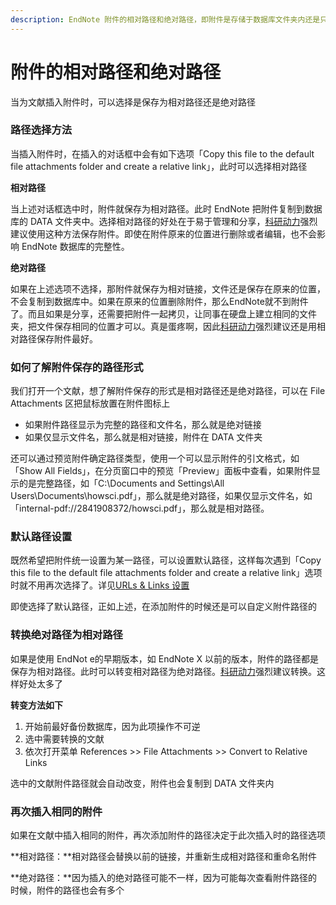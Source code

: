 ```yaml
---
description: EndNote 附件的相对路径和绝对路径，即附件是存储于数据库文件夹内还是只是存储一个文件链接
---
```


# 附件的相对路径和绝对路径

当为文献插入附件时，可以选择是保存为相对路径还是绝对路径

### 路径选择方法

当插入附件时，在插入的对话框中会有如下选项「Copy this file to the default file attachments folder and create a relative link」，此时可以选择相对路径

**相对路径**

当上述对话框选中时，附件就保存为相对路径。此时 EndNote 把附件复制到数据库的 DATA 文件夹中。选择相对路径的好处在于易于管理和分享，[科研动力](http://www.howsci.com)强烈建议使用这种方法保存附件。即使在附件原来的位置进行删除或者编辑，也不会影响 EndNote 数据库的完整性。

**绝对路径**

如果在上述选项不选择，那附件就保存为相对链接，文件还是保存在原来的位置，不会复制到数据库中。如果在原来的位置删除附件，那么EndNote就不到附件了。而且如果是分享，还需要把附件一起拷贝，让同事在硬盘上建立相同的文件夹，把文件保存相同的位置才可以。真是蛋疼啊，因此[科研动力](http://www.howsci.com)强烈建议还是用相对路径保存附件最好。

### 如何了解附件保存的路径形式

我们打开一个文献，想了解附件保存的形式是相对路径还是绝对路径，可以在 File Attachments 区把鼠标放置在附件图标上

* 如果附件路径显示为完整的路径和文件名，那么就是绝对链接
* 如果仅显示文件名，那么就是相对链接，附件在 DATA 文件夹

还可以通过预览附件确定路径类型，使用一个可以显示附件的引文格式，如「Show All Fields」，在分页窗口中的预览「Preview」面板中查看，如果附件显示的是完整路径，如「C:\Documents and Settings\All Users\Documents\howsci.pdf」，那么就是绝对路径，如果仅显示文件名，如「internal-pdf://2841908372/howsci.pdf」，那么就是相对路径。

### 默认路径设置

既然希望把附件统一设置为某一路径，可以设置默认路径，这样每次遇到「Copy this file to the default file attachments folder and create a relative link」选项时就不用再次选择了。详见[URLs & Links 设置](../18Prefs/URLSandLinksPrefs.htm)

即使选择了默认路径，正如上述，在添加附件的时候还是可以自定义附件路径的

### 转换绝对路径为相对路径

如果是使用 EndNot e的早期版本，如 EndNote X 以前的版本，附件的路径都是保存为相对路径。此时可以转变相对路径为绝对路径。[科研动力](http://www.howsci.com)强烈建议转换。这样好处太多了

**转变方法如下**

1. 开始前最好备份数据库，因为此项操作不可逆
2. 选中需要转换的文献
3. 依次打开菜单 References &gt;&gt; File Attachments &gt;&gt; Convert to Relative Links

选中的文献附件路径就会自动改变，附件也会复制到 DATA 文件夹内

### 再次插入相同的附件

如果在文献中插入相同的附件，再次添加附件的路径决定于此次插入时的路径选项

**相对路径：**相对路径会替换以前的链接，并重新生成相对路径和重命名附件

**绝对路径：**因为插入的绝对路径可能不一样，因为可能每次查看附件路径的时候，附件的路径也会有多个

